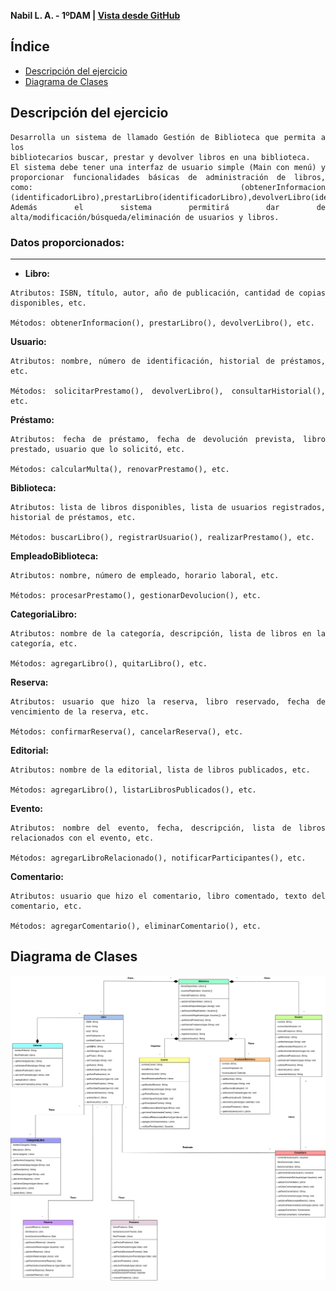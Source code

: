 <div align="justify">

**Nabil L. A. - 1ºDAM | [Vista desde GitHub](https://github.com/nalleon/ets/tree/main/Unidad-5/Proyecto/Diagrama%20de%20Casos%20de%20Uso)** 


## Índice
- [Descripción del ejercicio](#descripción-del-ejercicio)
- [Diagrama de Clases](#diagrama-de-clases)

## Descripción del ejercicio
```
Desarrolla un sistema de llamado Gestión de Biblioteca que permita a los 
bibliotecarios buscar, prestar y devolver libros en una biblioteca.
El sistema debe tener una interfaz de usuario simple (Main con menú) y proporcionar funcionalidades básicas de administración de libros, como: (obtenerInformacion (identificadorLibro),prestarLibro(identificadorLibro),devolverLibro(identificadorLibro),agregarComentario(identificadorLibro),consultarComentarios(identificadorLibro),verificarDisponibilidad(identificadorLibro)). Además el sistema permitirá dar de alta/modificación/búsqueda/eliminación de usuarios y libros.
```

### Datos proporcionados:
---
-  **Libro:**
 ```
Atributos: ISBN, título, autor, año de publicación, cantidad de copias disponibles, etc.

Métodos: obtenerInformacion(), prestarLibro(), devolverLibro(), etc.
```

**Usuario:**
```
Atributos: nombre, número de identificación, historial de préstamos, etc.

Métodos: solicitarPrestamo(), devolverLibro(), consultarHistorial(), etc.
```
**Préstamo:**
```
Atributos: fecha de préstamo, fecha de devolución prevista, libro prestado, usuario que lo solicitó, etc.

Métodos: calcularMulta(), renovarPrestamo(), etc.
```

**Biblioteca:**
```
Atributos: lista de libros disponibles, lista de usuarios registrados, historial de préstamos, etc.

Métodos: buscarLibro(), registrarUsuario(), realizarPrestamo(), etc.
```
**EmpleadoBiblioteca:**
```
Atributos: nombre, número de empleado, horario laboral, etc.

Métodos: procesarPrestamo(), gestionarDevolucion(), etc.
```
**CategoriaLibro:**
```
Atributos: nombre de la categoría, descripción, lista de libros en la categoría, etc.

Métodos: agregarLibro(), quitarLibro(), etc.
```
**Reserva:**
```
Atributos: usuario que hizo la reserva, libro reservado, fecha de vencimiento de la reserva, etc.

Métodos: confirmarReserva(), cancelarReserva(), etc.
```
**Editorial:**
```
Atributos: nombre de la editorial, lista de libros publicados, etc.
    
Métodos: agregarLibro(), listarLibrosPublicados(), etc.
```

**Evento:**
```
Atributos: nombre del evento, fecha, descripción, lista de libros relacionados con el evento, etc.

Métodos: agregarLibroRelacionado(), notificarParticipantes(), etc.
```
**Comentario:**
```
Atributos: usuario que hizo el comentario, libro comentado, texto del comentario, etc.

Métodos: agregarComentario(), eliminarComentario(), etc.
```

## Diagrama de Clases
<img src=../images/DiagramaClases.png>
</div>